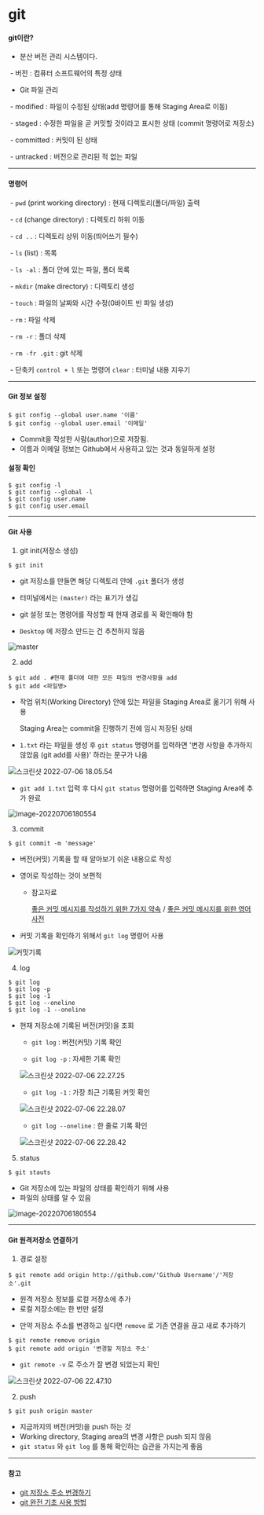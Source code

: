 # git



#### git이란?

- 분산 버전 관리 시스템이다.

​		- 버전 : 컴퓨터 소프트웨어의 특정 상태

- Git 파일 관리

​		- modified : 파일이 수정된 상태(add 명령어를 통해 Staging Area로 이동)

​		- staged : 수정한 파일을 곧 커밋할 것이라고 표시한 상태 (commit 명령어로 저장소)

​		- committed : 커밋이 된 상태

​		- untracked : 버전으로 관리된 적 없는 파일



---



#### 명령어

​	- `pwd` (print working directory) : 현재 디렉토리(폴더/파일) 출력

​	- `cd` (change directory) : 디렉토리 하위 이동

​	- `cd ..` : 디렉토리 상위 이동(띄어쓰기 필수)

​	- `ls` (list) : 목록

​	- `ls -al` : 폴더 안에 있는 파일, 폴더 목록

​	- `mkdir` (make directory) : 디렉토리 생성

​	- `touch` : 파일의 날짜와 시간 수정(0바이트 빈 파일 생성)

​	- `rm` : 파일 삭제

​	- `rm -r` : 폴더 삭제

​	- `rm -fr .git` : git 삭제

​	- 단축키 `control + l` 또는 명령어 `clear` : 터미널 내용 지우기



---



#### Git 정보 설정

```
$ git config --global user.name '이름'
$ git config --global user.email '이메일'
```

- Commit을 작성한 사람(author)으로 저장됨.
- 이름과 이메일 정보는 Github에서 사용하고 있는 것과 동일하게 설정



#### 설정 확인

```
$ git config -l
$ git config --global -l
$ git config user.name
$ git config user.email
```





---



#### Git 사용

1. git init(저장소 생성)

```
$ git init
```

- git 저장소를 만들면 해당 디렉토리 안에 `.git` 폴더가 생성
- 터미널에서는 `(master)` 라는 표기가 생김
- git 설정 또는 명령어를 작성할 때 현재 경로를 꼭 확인해야 함

- `Desktop` 에 저장소 만드는 건 추천하지 않음

![master](git.assets/image-20220706173409687.png)



2. add

```
$ git add . #현재 폴더에 대한 모든 파일의 변경사항을 add
$ git add <파일명>
```

- 작업 위치(Working Directory) 안에 있는 파일을 Staging Area로 옮기기 위해 사용

  Staging Area는 commit을 진행하기 전에 임시 저장된 상태

- `1.txt` 라는 파일을 생성 후 `git status` 명령어를 입력하면 '변경 사항을 추가하지 않았음 (git add를 사용)' 하라는 문구가 나옴

![스크린샷 2022-07-06 18.05.54](git.assets/image-20220706180554.png)

- `git add 1.txt` 입력 후 다시 `git status` 명령어를 입력하면 Staging Area에 추가 완료

![image-20220706180554](git.assets/image-20220706180836.png)



3. commit

```
$ git commit -m 'message'
```

- 버전(커밋) 기록을 할 때 알아보기 쉬운 내용으로 작성

- 영어로 작성하는 것이 보편적

  - 참고자료 

    [좋은 커밋 메시지를 작성하기 위한 7가지 약속](https://meetup.toast.com/posts/106) / [좋은 커밋 메시지를 위한 영어 사전](https://blog.ull.im/engineering/2019/03/10/logs-on-git.html)

- 커밋 기록을 확인하기 위해서 `git log` 명령어 사용

![커밋기록](git.assets/image-20220706182004.png)



4. log

```
$ git log
$ git log -p
$ git log -1
$ git log --oneline
$ git log -1 --oneline
```

- 현재 저장소에 기록된 버전(커밋)을 조회

  - `git log` : 버전(커밋) 기록 확인

  - `git log -p` : 자세한 기록 확인

  ![스크린샷 2022-07-06 22.27.25](git.assets/image-20220706222725.png)

  

  - `git log -1` : 가장 최근 기록된 커밋 확인

  ![스크린샷 2022-07-06 22.28.07](git.assets/image-20220706222807.png)

  

  - `git log --oneline` : 한 줄로 기록 확인

  ![스크린샷 2022-07-06 22.28.42](git.assets/image-20220706222842.png)



5. status

```
$ git stauts
```

- Git 저장소에 있는 파일의 상태를 확인하기 위해 사용
- 파일의 상태를 알 수 있음

![image-20220706180554](git.assets/image-20220706223000.png)



---



#### Git 원격저장소 연결하기

1. 경로 설정

```
$ git remote add origin http://github.com/'Github Username'/'저장소'.git
```

- 원격 저장소 정보를 로컬 저장소에 추가
- 로컬 저장소에는 한 번만 설정



* 만약 저장소 주소를 변경하고 싶다면 `remove` 로 기존 연결을 끊고 새로 추가하기

```
$ git remote remove origin
$ git remote add origin '변경할 저장소 주소'
```

- `git remote -v` 로 주소가 잘 변경 되었는지 확인

![스크린샷 2022-07-06 22.47.10](git.assets/image-20220706224710.png)



2. push

```
$ git push origin master
```

- 지금까지의 버전(커밋)을 push 하는 것
- Working directory, Staging area의 변경 사항은 push 되지 않음
- `git status` 와 `git log` 를 통해 확인하는 습관을 가지는게 좋음



---



#### 참고

- [git 저장소 주소 변경하기](https://cheershennah.tistory.com/217)
- [git 완전 기초 사용 방법](https://chancoding.tistory.com/76)

